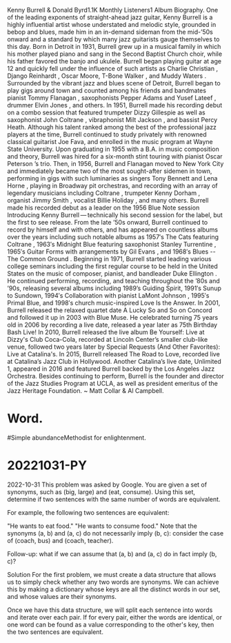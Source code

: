 Kenny Burrell & Donald Byrd1.1K Monthly Listeners1 Album
Biography.
One of the leading exponents of straight-ahead jazz guitar, Kenny Burrell is a highly influential artist whose understated and melodic style, grounded in bebop and blues, made him in an in-demand sideman from the mid-’50s onward and a standard by which many jazz guitarists gauge themselves to this day. Born in Detroit in 1931, Burrell grew up in a musical family in which his mother played piano and sang in the Second Baptist Church choir, while his father favored the banjo and ukulele. Burrell began playing guitar at age 12 and quickly fell under the influence of such artists as Charlie Christian , Django Reinhardt , Oscar Moore, T-Bone Walker , and Muddy Waters . Surrounded by the vibrant jazz and blues scene of Detroit, Burrell began to play gigs around town and counted among his friends and bandmates pianist Tommy Flanagan , saxophonists Pepper Adams and Yusef Lateef , drummer Elvin Jones , and others. In 1951, Burrell made his recording debut on a combo session that featured trumpeter Dizzy Gillespie as well as saxophonist John Coltrane , vibraphonist Milt Jackson , and bassist Percy Heath. Although his talent ranked among the best of the professional jazz players at the time, Burrell continued to study privately with renowned classical guitarist Joe Fava, and enrolled in the music program at Wayne State University. Upon graduating in 1955 with a B.A. in music composition and theory, Burrell was hired for a six-month stint touring with pianist Oscar Peterson ’s trio. Then, in 1956, Burrell and Flanagan moved to New York City and immediately became two of the most sought-after sidemen in town, performing in gigs with such luminaries as singers Tony Bennett and Lena Horne , playing in Broadway pit orchestras, and recording with an array of legendary musicians including Coltrane , trumpeter Kenny Dorham , organist Jimmy Smith , vocalist Billie Holiday , and many others. Burrell made his recorded debut as a leader on the 1956 Blue Note session Introducing Kenny Burrell — technically his second session for the label, but the first to see release. From the late ’50s onward, Burrell continued to record by himself and with others, and has appeared on countless albums over the years including such notable albums as 1957′s The Cats featuring Coltrane , 1963′s Midnight Blue featuring saxophonist Stanley Turrentine , 1965′s Guitar Forms with arrangements by Gil Evans , and 1968′s Blues -- The Common Ground . Beginning in 1971, Burrell started leading various college seminars including the first regular course to be held in the United States on the music of composer, pianist, and bandleader Duke Ellington . He continued performing, recording, and teaching throughout the ’80s and ’90s, releasing several albums including 1989’s Guiding Spirit, 1991′s Sunup to Sundown, 1994′s Collaboration with pianist LaMont Johnson , 1995′s Primal Blue, and 1998′s church music-inspired Love Is the Answer. In 2001, Burrell released the relaxed quartet date A Lucky So and So on Concord and followed it up in 2003 with Blue Muse. He celebrated turning 75 years old in 2006 by recording a live date, released a year later as 75th Birthday Bash Live! In 2010, Burrell released the live album Be Yourself: Live at Dizzy's Club Coca-Cola, recorded at Lincoln Center’s smaller club-like venue, followed two years later by Special Requests (And Other Favorites): Live at Catalina's. In 2015, Burrell released The Road to Love, recorded live at Catalina’s Jazz Club in Hollywood. Another Catalina’s live date, Unlimited 1, appeared in 2016 and featured Burrell backed by the Los Angeles Jazz Orchestra. Besides continuing to perform, Burrell is the founder and director of the Jazz Studies Program at UCLA, as well as president emeritus of the Jazz Heritage Foundation. ~ Matt Collar & Al Campbell.



# Word.
#Simple abundanceMethodist for enlightenment.
# 20221031-PY
2022-10-31 
This problem was asked by Google.
You are given a set of synonyms, such as (big, large) and (eat, consume). Using this set, determine if two sentences with the same number of words are equivalent.

For example, the following two sentences are equivalent:

"He wants to eat food."
"He wants to consume food."
Note that the synonyms (a, b) and (a, c) do not necessarily imply (b, c): consider the case of (coach, bus) and (coach, teacher).

Follow-up: what if we can assume that (a, b) and (a, c) do in fact imply (b, c)?

Solution
For the first problem, we must create a data structure that allows us to simply check whether any two words are synonyms. We can achieve this by making a dictionary whose keys are all the distinct words in our set, and whose values are their synonyms.

Once we have this data structure, we will split each sentence into words and iterate over each pair. If for every pair, either the words are identical, or one word can be found as a value corresponding to the other's key, then the two sentences are equivalent.
